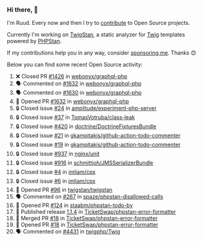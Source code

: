 ### Hi there, 👋

I'm Ruud. Every now and then I try to [contribute](https://github.com/pulls?q=+is%3Apr+author%3Aruudk+archived%3Afalse+is%3Apublic+) to Open Source projects.

Currently I'm working on [TwigStan](https://github.com/twigstan), a static analyzer for [Twig](https://twig.symfony.com/) templates powered by [PHPStan](https://phpstan.org/).

If my contributions help you in any way, consider [sponsoring me](https://github.com/sponsors/ruudk). Thanks 😊

Below you can find some recent Open Source activity:

<!--START_SECTION:activity-->
1. ❌ Closed PR [#1426](https://github.com/webonyx/graphql-php/pull/1426) in [webonyx/graphql-php](https://github.com/webonyx/graphql-php)
2. 🗣 Commented on [#1632](https://github.com/webonyx/graphql-php/pull/1632#issuecomment-2467905968) in [webonyx/graphql-php](https://github.com/webonyx/graphql-php)
3. 🗣 Commented on [#1630](https://github.com/webonyx/graphql-php/pull/1630#issuecomment-2467904626) in [webonyx/graphql-php](https://github.com/webonyx/graphql-php)
4. 💪 Opened PR [#1632](https://github.com/webonyx/graphql-php/pull/1632) in [webonyx/graphql-php](https://github.com/webonyx/graphql-php)
5. 🔒 Closed issue [#24](https://github.com/amplitude/experiment-php-server/issues/24) in [amplitude/experiment-php-server](https://github.com/amplitude/experiment-php-server)
6. 🔒 Closed issue [#37](https://github.com/TomasVotruba/class-leak/issues/37) in [TomasVotruba/class-leak](https://github.com/TomasVotruba/class-leak)
7. 🔒 Closed issue [#420](https://github.com/doctrine/DoctrineFixturesBundle/issues/420) in [doctrine/DoctrineFixturesBundle](https://github.com/doctrine/DoctrineFixturesBundle)
8. 🔒 Closed issue [#21](https://github.com/gkampitakis/github-action-todo-commenter/issues/21) in [gkampitakis/github-action-todo-commenter](https://github.com/gkampitakis/github-action-todo-commenter)
9. 🔒 Closed issue [#19](https://github.com/gkampitakis/github-action-todo-commenter/issues/19) in [gkampitakis/github-action-todo-commenter](https://github.com/gkampitakis/github-action-todo-commenter)
10. 🔒 Closed issue [#937](https://github.com/nginx/unit/issues/937) in [nginx/unit](https://github.com/nginx/unit)
11. 🔒 Closed issue [#916](https://github.com/schmittjoh/JMSSerializerBundle/issues/916) in [schmittjoh/JMSSerializerBundle](https://github.com/schmittjoh/JMSSerializerBundle)
12. 🔒 Closed issue [#4](https://github.com/imliam/cpx/issues/4) in [imliam/cpx](https://github.com/imliam/cpx)
13. 🔒 Closed issue [#6](https://github.com/imliam/cpx/issues/6) in [imliam/cpx](https://github.com/imliam/cpx)
14. 💪 Opened PR [#96](https://github.com/twigstan/twigstan/pull/96) in [twigstan/twigstan](https://github.com/twigstan/twigstan)
15. 🗣 Commented on [#267](https://github.com/spaze/phpstan-disallowed-calls/pull/267#issuecomment-2467465400) in [spaze/phpstan-disallowed-calls](https://github.com/spaze/phpstan-disallowed-calls)
16. 💪 Opened PR [#124](https://github.com/staabm/phpstan-todo-by/pull/124) in [staabm/phpstan-todo-by](https://github.com/staabm/phpstan-todo-by)
17. 🚀 Published release [1.1.4](https://github.com/TicketSwap/phpstan-error-formatter/releases/tag/1.1.4) in [TicketSwap/phpstan-error-formatter](https://github.com/TicketSwap/phpstan-error-formatter)
18. 🎉 Merged PR [#18](https://github.com/TicketSwap/phpstan-error-formatter/pull/18) in [TicketSwap/phpstan-error-formatter](https://github.com/TicketSwap/phpstan-error-formatter)
19. 💪 Opened PR [#18](https://github.com/TicketSwap/phpstan-error-formatter/pull/18) in [TicketSwap/phpstan-error-formatter](https://github.com/TicketSwap/phpstan-error-formatter)
20. 🗣 Commented on [#4431](https://github.com/twigphp/Twig/pull/4431#issuecomment-2462778889) in [twigphp/Twig](https://github.com/twigphp/Twig)
<!--END_SECTION:activity-->
